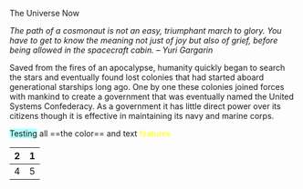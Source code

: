 The Universe Now

_The path of a cosmonaut is not an easy, triumphant march to glory. You have to get to know the meaning not just of joy but also of grief, before being allowed in the spacecraft cabin. – Yuri Gargarin_

  
Saved from the fires of an apocalypse, humanity quickly began to search the stars and eventually found lost colonies that had started aboard generational starships long ago. One by one these colonies joined forces with mankind to create a government that was eventually named the United Systems Confederacy. As a government it has little direct power over its citizens though it is effective in maintaining its navy and marine corps.

<span style="background:#b1ffff">Testing</span> all ==the color== and text <font color="#ffff00">features</font>

| 2   | 1   |
| --- | --- |
| 4   | 5   |

